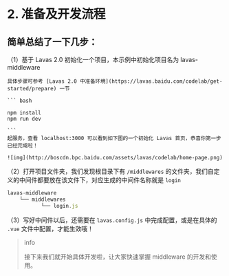 # 2. 准备及开发流程


## 简单总结了一下几步：

（1）基于 Lavas 2.0 初始化一个项目，本示例中初始化项目名为 lavas-middleware

    具体步骤可参考 [Lavas 2.0 中准备环境](https://lavas.baidu.com/codelab/get-started/prepare) 一节

    ``` bash

    npm install
    npm run dev

    ```
    起服务，查看 localhost:3000 可以看到如下图的一个初始化 Lavas 首页，恭喜你第一步已经完成啦！

    ![img](http://boscdn.bpc.baidu.com/assets/lavas/codelab/home-page.png)


（2）打开项目文件夹，我们发现根目录下有 `/middlewares` 的文件夹，我们自定义的中间件都要放在该文件下，对应生成的中间件名称就是 `login`

``` js
lavas-middleware
    └── middlewares
           └── login.js

```

（3）写好中间件以后，还需要在 `lavas.config.js` 中完成配置，或是在具体的 `.vue` 文件中配置，才能生效哦！


> info
>
> 接下来我们就开始具体开发啦，让大家快速掌握 middleware 的开发和使用。

